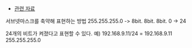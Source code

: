 - [관련 자료](https://ko.wikipedia.org/wiki/CIDR)

서브넷마스크를 축약해 표현하는 방법
255.255.255.0 -> 8bit. 8bit. 8bit. 0 -> 24

24개의 비트가 켜졌다고 표현할 수 있다.
예) 192.168.9.11/24 = 192.168.9.11 255.255.255.0

